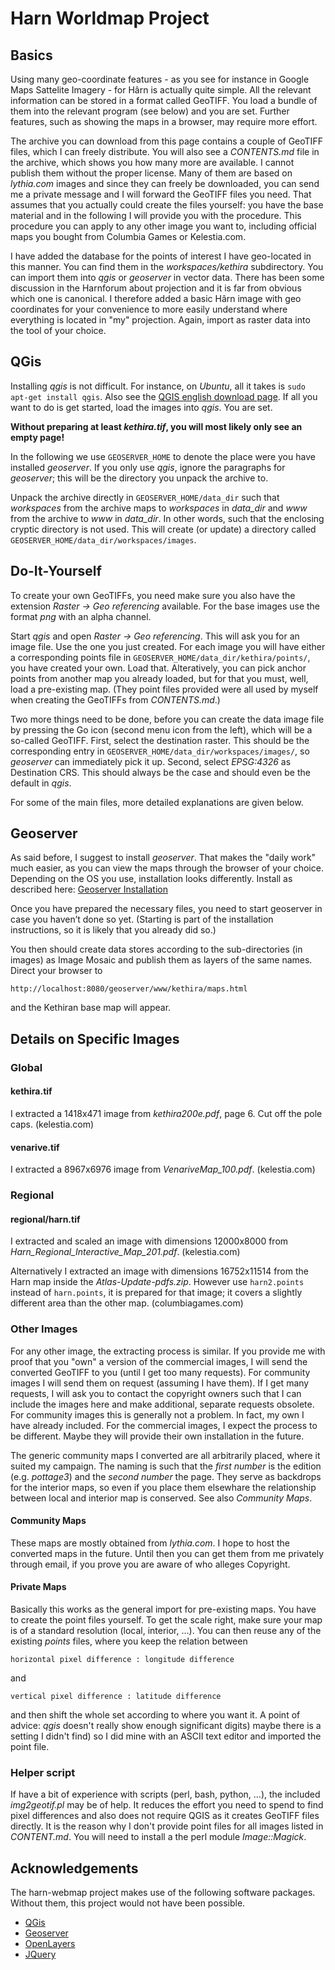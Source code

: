 # Harn Worldmap Project

## Basics

Using many geo-coordinate features - as you see for instance in Google
Maps Sattelite Imagery - for Hârn is actually quite simple.  All the
relevant information can be stored in a format called GeoTIFF.  You
load a bundle of them into the relevant program (see below) and you
are set.  Further features, such as showing the maps in a browser, may
require more effort.

The archive you can download from this page contains a couple of
GeoTIFF files, which I can freely distribute.  You will also see a
_CONTENTS.md_ file in the archive, which shows you how many more are
available.  I cannot publish them without the proper license.  Many of
them are based on _lythia.com_ images and since they can freely be
downloaded, you can send me a private message and I will forward the
GeoTIFF files you need.  That assumes that you actually could create
the files yourself: you have the base material and in the following I
will provide you with the procedure.  This procedure you can apply to
any other image you want to, including official maps you bought from
Columbia Games or Kelestia.com.

I have added the database for the points of interest I have
geo-located in this manner.  You can find them in the
_workspaces/kethira_ subdirectory.  You can import them into _qgis_ or
_geoserver_ in vector data.  There has been some discussion in the
Harnforum about projection and it is far from obvious which one is
canonical.  I therefore added a basic Hârn image with geo coordinates
for your convenience to more easily understand where everything is
located in "my" projection.  Again, import as raster data into the
tool of your choice.

## QGis

Installing _qgis_ is not difficult.  For instance, on _Ubuntu_, all it
takes is `sudo apt-get install qgis`.  Also see the [QGIS english
download page](https://www.qgis.org/en/site/forusers/download.html).
If all you want to do is get started, load the images into _qgis_.
You are set.

**Without preparing at least _kethira.tif_, you will most likely only
see an empty page!**

In the following we use `GEOSERVER_HOME` to denote the place were you
have installed _geoserver_.  If you only use _qgis_, ignore the
paragraphs for _geoserver_; this will be the directory you unpack the
archive to.

Unpack the archive directly in `GEOSERVER_HOME/data_dir` such that
_workspaces_ from the archive maps to _workspaces_ in _data_dir_ and
_www_ from the archive to _www_ in _data_dir_.  In other words, such
that the enclosing cryptic directory is not used.  This will create
(or update) a directory called
`GEOSERVER_HOME/data_dir/workspaces/images`.

## Do-It-Yourself

To create your own GeoTIFFs, you need make sure you also have the
extension _Raster -> Geo referencing_ available.  For the base images
use the format _png_ with an alpha channel.

Start _qgis_ and open _Raster -> Geo referencing_.  This will ask you
for an image file.  Use the one you just created.  For each image you
will have either a corresponding points file in
`GEOSERVER_HOME/data_dir/kethira/points/`, you have created your own.
Load that.  Alteratively, you can pick anchor points from another map
you already loaded, but for that you must, well, load a pre-existing
map.  (They point files provided were all used by myself when creating
the GeoTIFFs from _CONTENTS.md_.) 

Two more things need to be done, before you can create the data image
file by pressing the Go icon (second menu icon from the left), which
will be a so-called GeoTIFF.  First, select the destination raster.
This should be the corresponding entry in
`GEOSERVER_HOME/data_dir/workspaces/images/`, so _geoserver_ can immediately pick
it up.  Second, select _EPSG:4326_ as Destination CRS.  This should
always be the case and should even be the default in _qgis_.

For some of the main files, more detailed explanations are given
below.

## Geoserver

As said before, I suggest to install _geoserver_.  That makes the
"daily work" much easier, as you can view the maps through the browser
of your choice.  Depending on the OS you use, installation looks
differently.  Install as described here: [Geoserver
Installation](https://docs.geoserver.org/stable/en/user/installation/index.html)

Once you have prepared the necessary files, you need to start
geoserver in case you haven’t done so yet.  (Starting is part of the
installation instructions, so it is likely that you already did so.)

You then should create data stores according to the sub-directories
(in images) as Image Mosaic and publish them as layers of the same
names.  Direct your browser to
```
http://localhost:8080/geoserver/www/kethira/maps.html
```
and the Kethiran base map will appear.

## Details on Specific Images

### Global

#### kethira.tif

I extracted a 1418x471 image from _kethira200e.pdf_, page 6.  Cut off
the pole caps.  (kelestia.com)

#### venarive.tif

I extracted a 8967x6976 image from _VenariveMap_100.pdf_.
(kelestia.com)

### Regional

#### regional/harn.tif

I extracted and scaled an image with dimensions 12000x8000 from
_Harn_Regional_Interactive_Map_201.pdf_.  (kelestia.com)

Alternatively I extracted an image with dimensions 16752x11514 from
the Harn map inside the _Atlas-Update-pdfs.zip_.  However use
`harn2.points` instead of `harn.points`, it is prepared for that
image; it covers a slightly different area than the other map.
(columbiagames.com)

### Other Images

For any other image, the extracting process is similar.  If you
provide me with proof that you "own" a version of the commercial
images, I will send the converted GeoTIFF to you (until I get too many
requests).  For community images I will send them on request (assuming
I have them).  If I get many requests, I will ask you to contact the
copyright owners such that I can include the images here and make
additional, separate requests obsolete.  For community images this is
generally not a problem.  In fact, my own I have already included.
For the commercial images, I expect the process to be different.
Maybe they will provide their own installation in the future.

The generic community maps I converted are all arbitrarily placed,
where it suited my campaign.  The naming is such that the _first
number_ is the edition (e.g. _pottage3_) and the _second number_ the
page.  They serve as backdrops for the interior maps, so even if you
place them elsewhare the relationship between local and interior map
is conserved.  See also _Community Maps_.

#### Community Maps

These maps are mostly obtained from _lythia.com_.  I hope to host the
converted maps in the future.  Until then you can get them from me
privately through email, if you prove you are aware of who alleges
Copyright.

#### Private Maps

Basically this works as the general import for pre-existing maps.  You
have to create the point files yourself.  To get the scale right, make
sure your map is of a standard resolution (local, interior, ...).  You
can then reuse any of the existing _points_ files, where you keep the
relation between

```
horizontal pixel difference : longitude difference
```

and

```
vertical pixel difference : latitude difference
```

and then shift the whole set according to where you want it.  A point
of advice: _qgis_ doesn't really show enough significant digits) maybe
there is a setting I didn't find) so I did mine with an ASCII text
editor and imported the point file.

### Helper script

If have a bit of experience with scripts (perl, bash, python, ...),
the included _img2geotif.pl_ may be of help.  It reduces the effort
you need to spend to find pixel differences and also does not require
QGIS as it creates GeoTIFF files directly.  It is the reason why I
don't provide point files for all images listed in _CONTENT.md_.
You will need to install a the perl module _Image::Magick_.

## Acknowledgements

The harn-webmap project makes use of the following software packages.
Without them, this project would not have been possible.

* [QGis](https://www.qgis.org)
* [Geoserver](http://geoserver.org)
* [OpenLayers](https://openlayers.org)
* [JQuery](https://jquery.com)

